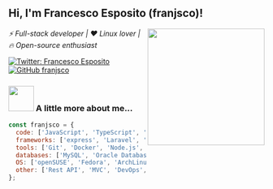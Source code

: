 <h2> Hi, I'm Francesco Esposito (franjsco)!</h2>
<img align='right' src="https://i.giphy.com/media/13FrpeVH09Zrb2/giphy.webp" width="230">
<p><em>⚡ Full-stack developer |  ❤️ Linux lover | 🔥 Open-source enthusiast</em></p>

[![Twitter: Francesco Esposito](https://img.shields.io/twitter/follow/franjsco?style=social)](https://twitter.com/franjsco)
[![GitHub franjsco](https://img.shields.io/github/followers/franjsco?label=follow&style=social)](https://github.com/franjsco)


### <img src="https://media2.giphy.com/media/cpAGF6uxLw93uuQNNJ/giphy.gif" width="50"> A little more about me...  

```javascript
const franjsco = {
  code: ['JavaScript', 'TypeScript', 'PHP', 'Python', 'SQL', 'HTML', 'CSS'],
  frameworks: ['express', 'Laravel', 'React', 'Angular', 'Bootstrap'],
  tools: ['Git', 'Docker', 'Node.js', 'Bash'],
  databases: ['MySQL', 'Oracle Database', 'Postgres', 'MongoDB'],
  OS: ['openSUSE', 'Fedora', 'ArchLinux', 'Ubuntu', 'Debian', 'Windows'],
  other: ['Rest API', 'MVC', 'DevOps', 'Cloud', 'Bitcoin']
};
```
